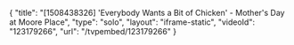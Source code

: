 {
    "title": "[1508438326] 'Everybody Wants a Bit of Chicken' - Mother's Day at Moore Place",
    "type": "solo",
    "layout": "iframe-static",
    "videoId": "123179266",
    "url": "\/tvpembed\/123179266"
}